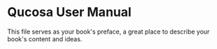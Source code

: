# Qucosa User Manual

This file serves as your book's preface, a great place to describe your book's content and ideas.

